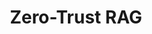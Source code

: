 ---
title: Zero-Trust RAG
summary: Role-aware retrieval with secrets isolation; production-ready security for GenAI.
tags: [RAG, Security, Azure]
repo: https://github.com/Bavalpreet
---